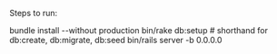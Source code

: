 Steps to run:

bundle install --without production
bin/rake db:setup # shorthand for db:create, db:migrate, db:seed
bin/rails server -b 0.0.0.0